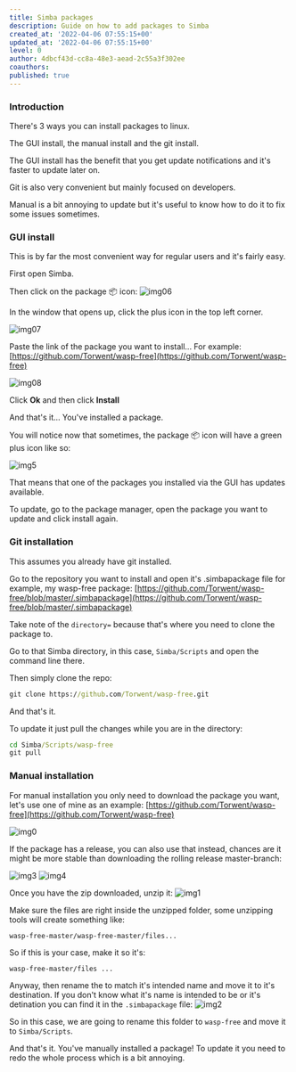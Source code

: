 ```yaml
---
title: Simba packages
description: Guide on how to add packages to Simba
created_at: '2022-04-06 07:55:15+00'
updated_at: '2022-04-06 07:55:15+00'
level: 0
author: 4dbcf43d-cc8a-48e3-aead-2c55a3f302ee
coauthors: 
published: true
---
```


### Introduction

There's 3 ways you can install packages to linux.

The GUI install, the manual install and the git install.

The GUI install has the benefit that you get update notifications and it's faster to update later on.

Git is also very convenient but mainly focused on developers.

Manual is a bit annoying to update but it's useful to know how to do it to fix some issues sometimes.

### GUI install

This is by far the most convenient way for regular users and it's fairly easy.

First open Simba.

Then click on the package 📦 icon:
![img06](https://enqlpchobniylwpsjcqc.supabase.co/storage/v1/object/public/imgs/posts/0/img06.png)

In the window that opens up, click the plus icon in the top left corner.

![img07](https://enqlpchobniylwpsjcqc.supabase.co/storage/v1/object/public/imgs/posts/0/img07.png)

Paste the link of the package you want to install...
For example: [https://github.com/Torwent/wasp-free](https://github.com/Torwent/wasp-free)

![img08](https://enqlpchobniylwpsjcqc.supabase.co/storage/v1/object/public/imgs/posts/0/img08.png)

Click **Ok** and then click **Install**

And that's it... You've installed a package.

You will notice now that sometimes, the package 📦 icon will have a green plus icon like so:

![img5](https://enqlpchobniylwpsjcqc.supabase.co/storage/v1/object/public/imgs/posts/3/img5.png)

That means that one of the packages you installed via the GUI has updates available.

To update, go to the package manager, open the package you want to update and click install again.

### Git installation

This assumes you already have git installed.

Go to the repository you want to install and open it's .simbapackage file for example, my wasp-free package:
[https://github.com/Torwent/wasp-free/blob/master/.simbapackage](https://github.com/Torwent/wasp-free/blob/master/.simbapackage)

Take note of the `directory=` because that's where you need to clone the package to.

Go to that Simba directory, in this case, `Simba/Scripts` and open the command line there.

Then simply clone the repo:

```cmd
git clone https://github.com/Torwent/wasp-free.git
```

And that's it.

To update it just pull the changes while you are in the directory:

```cmd
cd Simba/Scripts/wasp-free
git pull
```

### Manual installation

For manual installation you only need to download the package you want, let's use one of mine as an example:
[https://github.com/Torwent/wasp-free](https://github.com/Torwent/wasp-free)

![img0](https://enqlpchobniylwpsjcqc.supabase.co/storage/v1/object/public/imgs/posts/3/img0.png)

If the package has a release, you can also use that instead, chances are it might be more stable than downloading the rolling release master-branch:

![img3](https://enqlpchobniylwpsjcqc.supabase.co/storage/v1/object/public/imgs/posts/3/img3.png)
![img4](https://enqlpchobniylwpsjcqc.supabase.co/storage/v1/object/public/imgs/posts/3/img4.png)

Once you have the zip downloaded, unzip it:
![img1](https://enqlpchobniylwpsjcqc.supabase.co/storage/v1/object/public/imgs/posts/3/img1.png)

Make sure the files are right inside the unzipped folder, some unzipping tools will create something like:

```
wasp-free-master/wasp-free-master/files...
```

So if this is your case, make it so it's:

```
wasp-free-master/files ...
```

Anyway, then rename the to match it's intended name and move it to it's destination. If you don't know what it's name is intended to be or it's detination you can find it in the `.simbapackage` file:
![img2](https://enqlpchobniylwpsjcqc.supabase.co/storage/v1/object/public/imgs/posts/3/img2.png)

So in this case, we are going to rename this folder to `wasp-free` and move it to `Simba/Scripts`.

And that's it. You've manually installed a package!
To update it you need to redo the whole process which is a bit annoying.